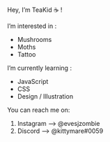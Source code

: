 Hey, I’m TeaKid ☕ !
  
I’m interested in :
  - Mushrooms
  - Moths
  - Tattoo

I’m currently learning :
  - JavaScript
  - CSS
  - Design / Illustration

You can reach me on:
  01. Instagram --> @evesjzombie
  02. Discord --> @kittymare#0059
